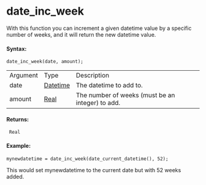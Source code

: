 # date_inc_week

With this function you can increment a given datetime value by a
specific number of weeks, and it will return the new datetime value.

#### Syntax:

``` gml
date_inc_week(date, amount);
```

|          |                                                                                                                         |                                                  |
|----------|-------------------------------------------------------------------------------------------------------------------------|--------------------------------------------------|
| Argument | Type                                                                                                                    | Description                                      |
| date     |  [Datetime](../../../../../GameMaker_Language/GML_Reference/Maths_And_Numbers/Date_And_Time/date_current_datetime)  | The datetime to add to.                          |
| amount   |  [Real](../../../../../GameMaker_Language/GML_Overview/Data_Types)                                                  | The number of weeks (must be an integer) to add. |

#### Returns:

``` gml
 Real
```

#### Example:

``` gml
mynewdatetime = date_inc_week(date_current_datetime(), 52);
```

This would set mynewdatetime to the current date but with 52 weeks
added.
